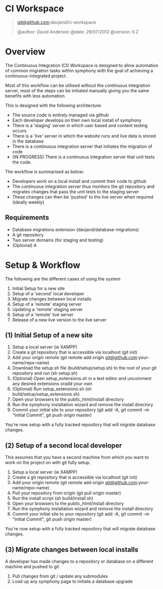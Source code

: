 CI Workspace
====

> git@github.com:davjand/ci-workspace
>
> @author: David Anderson
> @date: 29/07/2012 
> @version: 0.2
>


Overview
========

The Continuous Integration (CI) Workspace is designed to allow automation of common migration tasks within symphony with the goal of achieving a continuous-integrated project.

Most of this workflow can be utilised without the continuous integration server, most of the steps can be initiated manually giving you the same benefits with less automation.

This is designed with the following architecture:

 * The source code is entirely managed via github
 * Each developer develops on their own local install of symphony
 * There is a 'staging' server in which user based and content testing occurs
 * There is a 'live' server in which the website runs and live data is stored in the database
 * There is a continuous integration server that initiates the migration of code
 * (IN PROGRESS) There is a continuous integration server that unit tests the code.

The workflow is summarised as below:

 * Developers work on a local install and commit their code to github
 * The continuous integration server thus monitors the git repository and migrates changes that pass the unit tests to the staging server
 * These changes can then be 'pushed' to the live server when required (ideally weekly)

Requirements
------------

 * Database migrations extension (davjand/database-migrations)
 * A git repository
 * Two server domains (for staging and testing)
 * (Optional) A


Setup & Workflow
================

The following are the different cases of using the system

1. Initial Setup for a new site
2. Setup of a 'second' local developer
3. Migrate changes between local installs
4. Setup of a 'remote' staging server
5. Updating a 'remote' staging server
6. Setup of a 'remote' live server
7. Release of a new live version to the live server


(1) Initial Setup of a new site
-------------------------------

1. Setup a local server (ie XAMPP)
2. Create a git repository that is accessible via localhost (git init)
3. Add your origin remote (git remote add origin git@github.com:your-name/repo-name)
4. Download the setup.sh file (build/setup/setup.sh) to the root of your git repository and run (sh setup.sh)
5. (Optional) Open setup_extensions.sh in a text editor and uncomment any desired extensions oradd your own
6. (Optional) Run setup_extensions.sh (sh build/setup/setup_extensions.sh)
7. Open your browsers to the public_html/install directory 
7. Run the symphony installation wizard and remove the install directory
8. Commit your initial site to your repository (git add -A, git commit -m "Initial Commit", git push origin master)

You're now setup with a fully tracked repository that will migrate database changes.


(2) Setup of a second local developer
-------------------------------------

This assumes that you have a second machine from which you want to work on the project on with git fully setup.

1. Setup a local server (ie XAMPP)
2. Create a git repository that is accessible via localhost (git init)
3. Add your origin remote (git remote add origin git@github.com:your-name/repo-name)
4. Pull your repository from origin (git pull origin master)
5. Run the install script (sh build/install.sh)
6. Open your browsers to the public_html/install directory 
7. Run the symphony installation wizard and remove the install directory
8. Commit your initial site to your repository (git add -A, git commit -m "Initial Commit", git push origin master)

You're now setup with a fully tracked repository that will migrate database changes.


(3) Migrate changes between local installs
-------------------------------------------

A developer has made changes to a repository or database on a different machine and pushed to git

1. Pull changes from git / update any submodules
2. Load up any symphony page to initiate a database upgrade


